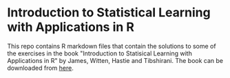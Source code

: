 # Introduction to Statistical Learning with Applications in R

This repo contains R markdown files that contain the solutions to some of the exercises in the book "Introduction to Statisical Learning with Applications in R" by James, Witten, Hastie and Tibshirani. The book can be downloaded from [here](http://www-bcf.usc.edu/~gareth/ISL/).
